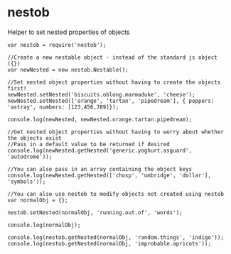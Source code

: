 # nestob
Helper to set nested properties of objects

    var nestob = require('nestob');

    //Create a new nestable object - instead of the standard js object ({})
    var newNested = new nestob.Nestable();
    
    //Set nested object properties without having to create the objects first!
    newNested.setNested('biscuits.oblong.marmaduke', 'cheese');
    newNested.setNested(['orange', 'tartan', 'pipedream'], { poppers: 'astray', numbers: [123,456,789]});
    
    console.log(newNested, newNested.orange.tartan.pipedream);
    
    //Get nested object properties without having to worry about whether the objects exist
    //Pass in a default value to be returned if desired
    console.log(newNested.getNested('generic.yoghurt.asguard', 'autodrome'));
    
    //You can also pass in an array containing the object keys
    console.log(newNested.getNested(['chosp', 'umbridge', 'dollar'], 'symbols'));
    
    //You can also use nestob to modify objects not created using nestob
    var normalObj = {};
    
    nestob.setNested(normalObj, 'running.out.of', 'words');
    
    console.log(normalObj);
    
    console.log(nestob.getNested(normalObj, 'random.things', 'indigo'));
    console.log(nestob.getNested(normalObj, 'improbable.apricots'));
